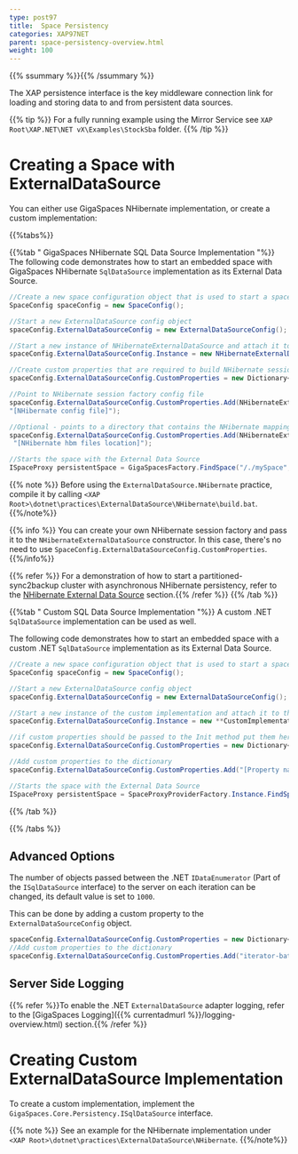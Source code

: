 ```yaml
---
type: post97
title:  Space Persistency
categories: XAP97NET
parent: space-persistency-overview.html
weight: 100
---
```




{{% ssummary  %}}{{% /ssummary %}}



The XAP persistence interface is the key middleware connection link for loading and storing data to and from persistent data sources.


{{% tip %}}
For a fully running example using the Mirror Service see `XAP Root\XAP.NET\NET vX\Examples\StockSba` folder.
{{% /tip %}}



# Creating a Space with ExternalDataSource

You can either use GigaSpaces NHibernate implementation, or create a custom implementation:

{{%tabs%}}

{{%tab "  GigaSpaces NHibernate SQL Data Source Implementation "%}}
The following code demonstrates how to start an embedded space with GigaSpaces NHibernate `SqlDataSource` implementation as its External Data Source.


```csharp
//Create a new space configuration object that is used to start a space
SpaceConfig spaceConfig = new SpaceConfig();

//Start a new ExternalDataSource config object
spaceConfig.ExternalDataSourceConfig = new ExternalDataSourceConfig();

//Start a new instance of NHibernateExternalDataSource and attach it to the config
spaceConfig.ExternalDataSourceConfig.Instance = new NHibernateExternalDataSource();

//Create custom properties that are required to build NHibernate session factory
spaceConfig.ExternalDataSourceConfig.CustomProperties = new Dictionary<string, string>();

//Point to NHibernate session factory config file
spaceConfig.ExternalDataSourceConfig.CustomProperties.Add(NHibernateExternalDataSource.NHibernateConfigProperty,
"[NHibernate config file]");

//Optional - points to a directory that contains the NHibernate mapping files (hbm)
spaceConfig.ExternalDataSourceConfig.CustomProperties.Add(NHibernateExternalDataSource.NHibernateHbmDirectory,
 "[NHibernate hbm files location]");

//Starts the space with the External Data Source
ISpaceProxy persistentSpace = GigaSpacesFactory.FindSpace("/./mySpace", spaceConfig);
```

{{% note %}}
Before using the `ExternalDataSource.NHibernate` practice, compile it by calling `<XAP Root>\dotnet\practices\ExternalDataSource\NHibernate\build.bat`.
{{%/note%}}

{{% info %}}
You can create your own NHibernate session factory and pass it to the `NHibernateExternalDataSource` constructor. In this case, there's no need to use `SpaceConfig.ExternalDataSourceConfig.CustomProperties`.
{{%/info%}}

{{% refer %}} For a demonstration of how to start a partitioned-sync2backup cluster with asynchronous NHibernate persistency, refer to the [NHibernate External Data Source](./hibernate-space-persistency.html) section.{{% /refer %}}
{{% /tab %}}

{{%tab "  Custom SQL Data Source Implementation "%}}
A custom .NET `SqlDataSource` implementation can be used as well.

The following code demonstrates how to start an embedded space with a custom .NET `SqlDataSource` implementation as its External Data Source.


```csharp
//Create a new space configuration object that is used to start a space
SpaceConfig spaceConfig = new SpaceConfig();

//Start a new ExternalDataSource config object
spaceConfig.ExternalDataSourceConfig = new ExternalDataSourceConfig();

//Start a new instance of the custom implementation and attach it to the config
spaceConfig.ExternalDataSourceConfig.Instance = new **CustomImplementation**();

//if custom properties should be passed to the Init method put them here, otherwise there's no need to create a dictionary of custom properties
spaceConfig.ExternalDataSourceConfig.CustomProperties = new Dictionary<string, string>();

//Add custom properties to the dictionary
spaceConfig.ExternalDataSourceConfig.CustomProperties.Add("[Property name]", "[Property value]");

//Starts the space with the External Data Source
ISpaceProxy persistentSpace = SpaceProxyProviderFactory.Instance.FindSpace("/./mySpace", spaceConfig);
```

{{% /tab %}}

{{% /tabs %}}

## Advanced Options

The number of objects passed between the .NET `IDataEnumerator` (Part of the `ISqlDataSource` interface) to the server on each iteration can be changed, its default value is set to `1000`.

This can be done by adding a custom property to the `ExternalDataSourceConfig` object.


```csharp
spaceConfig.ExternalDataSourceConfig.CustomProperties = new Dictionary<string, string>();
//Add custom properties to the dictionary
spaceConfig.ExternalDataSourceConfig.CustomProperties.Add("iterator-batch-size", "[batch size]");
```

## Server Side Logging

{{% refer %}}To enable the .NET `ExternalDataSource` adapter logging, refer to the [GigaSpaces Logging]({{% currentadmurl %}}/logging-overview.html) section.{{% /refer %}}



# Creating Custom ExternalDataSource Implementation

To create a custom implementation, implement the `GigaSpaces.Core.Persistency.ISqlDataSource` interface.


{{% note %}}
See an example for the NHibernate implementation under `<XAP Root>\dotnet\practices\ExternalDataSource\NHibernate`.
{{%/note%}}
